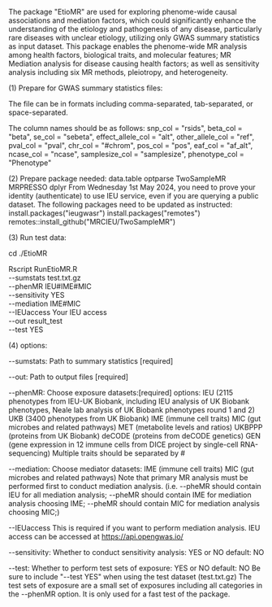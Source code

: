 The package "EtioMR" are used for exploring phenome-wide causal associations and mediation factors, which could significantly enhance the understanding of the etiology and pathogenesis of any disease, particularly rare diseases with unclear etiology, utilizing only GWAS summary statistics as input dataset. This package enables the phenome-wide MR analysis among health factors, biological traits, and molecular features; MR Mediation analysis for disease causing health factors; as well as sensitivity analysis including six MR methods, pleiotropy, and heterogeneity.

(1) Prepare for GWAS summary statistics files:

The file can be in formats including comma-separated, tab-separated, or space-separated. 

The column names should be as follows:
snp_col = "rsids",
beta_col = "beta",
se_col = "sebeta",
effect_allele_col = "alt",
other_allele_col = "ref",
pval_col = "pval",
chr_col = "#chrom",
pos_col = "pos",
eaf_col = "af_alt",
ncase_col = "ncase",
samplesize_col = "samplesize",
phenotype_col = "Phenotype"

(2) Prepare package needed:
data.table
optparse
TwoSampleMR
MRPRESSO
dplyr
From Wednesday 1st May 2024, you need to prove your identity (authenticate) to use IEU service, even if you are querying a public dataset.
The following packages need to be updated as instructed:
install.packages("ieugwasr")
install.packages("remotes")
remotes::install_github("MRCIEU/TwoSampleMR")

(3) Run test data:

cd ./EtioMR

Rscript RunEtioMR.R \
--sumstats test.txt.gz \
--phenMR IEU#IME#MIC \
--sensitivity YES \
--mediation IME#MIC \
--IEUaccess Your IEU access \
--out result_test \
--test YES



(4) options:

--sumstats: Path to summary statistics [required]

--out: Path to output files [required]

--phenMR: Choose exposure datasets:[required]
options:
IEU (2115 phenotypes from IEU-UK Biobank, including IEU analysis of UK Biobank phenotypes, Neale lab analysis of UK Biobank phenotypes round 1 and 2)
UKB (3400 phenotypes from UK Biobank)
IME (immune cell traits)
MIC (gut microbes and related pathways)
MET (metabolite levels and ratios)
UKBPPP (proteins from UK Biobank)
deCODE (proteins from deCODE genetics)
GEN (gene expression in 12 immune cells from DICE project by single-cell RNA-sequencing)
Multiple traits should be separated by # 

--mediation: Choose mediator datasets:
IME (immune cell traits)
MIC (gut microbes and related pathways)
Note that primary MR analysis must be performed first to conduct mediation analysis.
(i.e. --pheMR should contain IEU for all mediation analysis; --pheMR should contain IME for mediation analysis choosing IME; --pheMR should contain MIC for mediation analysis choosing MIC;)

--IEUaccess This is required if you want to perform mediation analysis.
IEU access can be accessed at https://api.opengwas.io/

--sensitivity: Whether to conduct sensitivity analysis: YES or NO
default: NO

--test: Whether to perform test sets of exposure: YES or NO
default: NO
Be sure to include "--test YES" when using the test dataset (test.txt.gz)
The test sets of exposure are a small set of exposures including all categories in the --phenMR option. It is only used for a fast test of the package.

